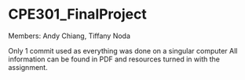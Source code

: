 # CPE301_FinalProject
Members: Andy Chiang, Tiffany Noda

Only 1 commit used as everything was done on a singular computer
All information can be found in PDF and resources turned in with the assignment.

